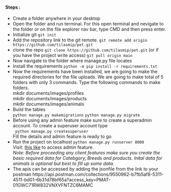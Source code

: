 <h4>Steps :</h4>
<ul>
<li>Create a folder anywhere in your desktop</li>
<li>Open the folder and run terminal. For this open terminal and nevigate to the folder or on the file explorer nav bar, type CMD and then press enter.</li>
<li>Initialize git
    <code>git init</code></li>
<li>Add the repository link to the git remote.
    <code>git remote add origin https://github.com/tilasmip/pet.git</code></li>
<li>clone the repo
    <code>git clone https://github.com/tilasmip/pet.git</code>
    (or if you have the project write access) 
    <code>git pull origin main </code></li>
<li>Now navigate to the folder where manage.py file locates</li>
<li>Install the requirements
    <code>python -m pip install -r requirements.txt</code></li>
<li> Now the requirements have been installed, we are going to make the required directories for the file uploads. We are going to make total of 5 folders with only 3 commands. Type the following commands to make folders.
<br/>
mkdir documents/images/profiles
<br/>
mkdir documents/images/products
<br/>
mkdir documents/images/animals
</li>
<li>Build the tables<br/>
    <code>python manage.py makemigrations</code>
    <code>python manage.py migrate</code></li>
 <li>Before using any admin feature make sure to create a superadmin account. To create a superuser account type <br/>
     <code> python manage.py createsuperuser</code>
     <br>
     Fill the details and admin feature is ready to go
<li>Run the project on localhost
    <code>python manage.py runserver 8000</code></li>
    Visit: <a href="http:localhost:8000/admin">this like</a> to access admin feature.
    <br/>
    <i>Note:
        Before proceeding any client features make sure you create the basic required data for Catebgory, Breeds and products. Inital data for animals is optional but best to fill up some data. 
    </i>
<li>The apis can be accessed by adding the jsonfile from the link to your postman
    https://api.postman.com/collections/9550962-b7fb5af8-5311-4511-bd01-6b31d78bf65a?access_key=PMAT-01GWC71RW832VNXVFNTZC6MAMC</li>
</ul>
